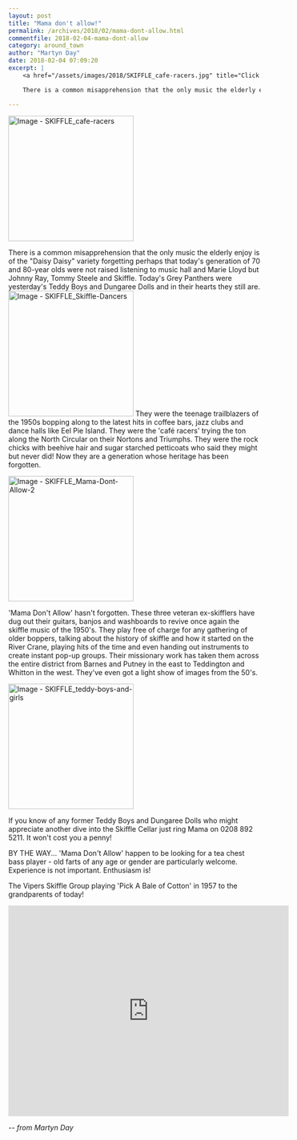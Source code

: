```yaml
---
layout: post
title: "Mama don't allow!"
permalink: /archives/2018/02/mama-dont-allow.html
commentfile: 2018-02-04-mama-dont-allow
category: around_town
author: "Martyn Day"
date: 2018-02-04 07:09:20
excerpt: |
    <a href="/assets/images/2018/SKIFFLE_cafe-racers.jpg" title="Click for a larger image"><img src="/assets/images/2018/SKIFFLE_cafe-racers-thumb.jpg" width="150" alt="Image - SKIFFLE_cafe-racers"  class="photo right"/></a>

    There is a common misapprehension that the only music the elderly enjoy is of the "Daisy Daisy" variety forgetting perhaps that today's generation of 70 and 80-year olds were not raised listening to music hall and Marie Lloyd but Johnny Ray, Tommy Steele and Skiffle. Today's Grey Panthers were yesterday's Teddy Boys and Dungaree Dolls and in their hearts they still are.

---
```


<a href="/assets/images/2018/SKIFFLE_cafe-racers.jpg" title="Click for a larger image"><img src="/assets/images/2018/SKIFFLE_cafe-racers-thumb.jpg" width="250" alt="Image - SKIFFLE_cafe-racers"  class="photo right"/></a>

There is a common misapprehension that the only music the elderly enjoy is of the "Daisy Daisy" variety forgetting perhaps that today's generation of 70 and 80-year olds were not raised listening to music hall and Marie Lloyd but Johnny Ray, Tommy Steele and Skiffle. Today's Grey Panthers were yesterday's Teddy Boys and Dungaree Dolls and in their hearts they still are. <a href="/assets/images/2018/SKIFFLE_Skiffle-Dancers.jpg" title="Click for a larger image"><img src="/assets/images/2018/SKIFFLE_Skiffle-Dancers-thumb.jpg" width="250" alt="Image - SKIFFLE_Skiffle-Dancers"  class="photo right"/></a> They were the teenage trailblazers of the 1950s bopping along to the latest hits in coffee bars, jazz clubs and dance halls like Eel Pie Island. They were the 'caf&#233; racers' trying the ton along the North Circular on their Nortons and Triumphs. They were the rock chicks with beehive hair and sugar starched petticoats who said they might but never did! Now they are a generation whose heritage has been forgotten.

<a href="/assets/images/2018/SKIFFLE_Mama-Dont-Allow-2.jpg" title="Click for a larger image"><img src="/assets/images/2018/SKIFFLE_Mama-Dont-Allow-2-thumb.jpg" width="250" alt="Image - SKIFFLE_Mama-Dont-Allow-2"  class="photo right"/></a>

'Mama Don't Allow' hasn't forgotten. These three veteran ex-skifflers have dug out their guitars, banjos and washboards to revive once again the skiffle music of the 1950's. They play free of charge for any gathering of older boppers, talking about the history of skiffle and how it started on the River Crane, playing hits of the time and even handing out instruments to create instant pop-up groups. Their missionary work has taken them across the entire district from Barnes and Putney in the east to Teddington and Whitton in the west. They've even got a light show of images from the 50's.

<a href="/assets/images/2018/SKIFFLE_teddy-boys-and-girls.jpg" title="Click for a larger image"><img src="/assets/images/2018/SKIFFLE_teddy-boys-and-girls-thumb.jpg" width="250" alt="Image - SKIFFLE_teddy-boys-and-girls"  class="photo right"/></a>

If you know of any former Teddy Boys and Dungaree Dolls who might appreciate another dive into the Skiffle Cellar just ring Mama on 0208 892 5211. It won't cost you a penny!

BY THE WAY... 'Mama Don't Allow' happen to be looking for a tea chest bass player - old farts of any age or gender are particularly welcome. Experience is not important. Enthusiasm is!

<div class="box" markdown="1">

The Vipers Skiffle Group playing 'Pick A Bale of Cotton' in 1957 to the grandparents of today!

<iframe width="560" height="420" src="https://www.youtube-nocookie.com/embed/27n8PFfKsc4?rel=0" frameborder="0" allowfullscreen></iframe>

</div>

<cite>-- from Martyn Day</cite>
